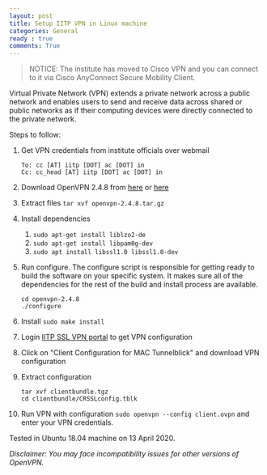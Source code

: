 ```yaml
---
layout: post
title: Setup IITP VPN in Linux machine
categories: General
ready : true
comments: True
---
```


> NOTICE: The institute has moved to Cisco VPN and you can connect to it via Cisco AnyConnect Secure Mobility Client.

Virtual Private Network (VPN) extends a private network across a public 
network and enables users to send and receive data across shared or public 
networks as if their computing devices were directly connected to the private 
network.

Steps to follow:

1. Get VPN credentials from institute officials over webmail
    ```
    To: cc [AT] iitp [DOT] ac [DOT] in
    Cc: cc_head [AT] iitp [DOT] ac [DOT] in
    ```

2. Download OpenVPN 2.4.8 from [here](https://www.techspot.com/downloads/downloadnow/5182/?evp=851afc05ae3a528d9f392a9da40bc911&file=5) or [here](https://swupdate.openvpn.org/community/releases/openvpn-2.4.8.tar.gz)

3. Extract files  ```tar xvf openvpn-2.4.8.tar.gz ```

4. Install dependencies

    1. ```sudo apt-get install liblzo2-de```
    2. ```sudo apt-get install libpam0g-dev```
    3. ```sudo apt install libssl1.0 libssl1.0-dev```

5. Run configure. The configure script is responsible for getting ready to 
build the software on your specific system. It makes sure all of the 
dependencies for the rest of the build and install process are available. 
    ```
    cd openvpn-2.4.8
    ./configure
    ```

6. Install 
```sudo make install```

7. Login [IITP SSL VPN portal](https://14.139.194.12:8443/corporate/sslvpnuserportal/login.jsp) to get VPN configuration

8. Click on  "Client Configuration for MAC Tunnelblick" and download VPN configuration

9. Extract configuration 
    ```
    tar xvf clientbundle.tgz
    cd clientbundle/CRSSLconfig.tblk
    ```

10. Run VPN with configuration ```sudo openvpn --config client.ovpn``` and enter your VPN credentials.


Tested in Ubuntu 18.04 machine on 13 April 2020. 

*Disclaimer: You may face incompatibility issues for other 
versions of OpenVPN.*
